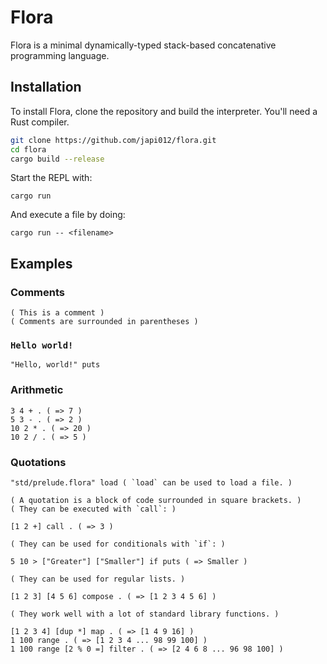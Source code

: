 # Flora

Flora is a minimal dynamically-typed stack-based concatenative programming language.

## Installation

To install Flora, clone the repository and build the interpreter. You'll need a Rust compiler.

```bash
git clone https://github.com/japi012/flora.git
cd flora
cargo build --release
```

Start the REPL with:

```
cargo run
```

And execute a file by doing:

```
cargo run -- <filename>
```

## Examples

### Comments

```
( This is a comment )
( Comments are surrounded in parentheses )
```

### `Hello world!`

```
"Hello, world!" puts
```

### Arithmetic

```
3 4 + . ( => 7 )
5 3 - . ( => 2 )
10 2 * . ( => 20 )
10 2 / . ( => 5 )
```

### Quotations

```
"std/prelude.flora" load ( `load` can be used to load a file. )

( A quotation is a block of code surrounded in square brackets. )
( They can be executed with `call`: )

[1 2 +] call . ( => 3 )

( They can be used for conditionals with `if`: )

5 10 > ["Greater"] ["Smaller"] if puts ( => Smaller )

( They can be used for regular lists. )

[1 2 3] [4 5 6] compose . ( => [1 2 3 4 5 6] )

( They work well with a lot of standard library functions. )

[1 2 3 4] [dup *] map . ( => [1 4 9 16] )
1 100 range . ( => [1 2 3 4 ... 98 99 100] )
1 100 range [2 % 0 =] filter . ( => [2 4 6 8 ... 96 98 100] )
```
